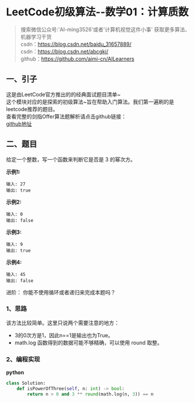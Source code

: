 # LeetCode初级算法--数学01：计算质数

> 搜索微信公众号:'AI-ming3526'或者'计算机视觉这件小事' 获取更多算法、机器学习干货  
> csdn：https://blog.csdn.net/baidu_31657889/  
> csdn：https://blog.csdn.net/abcgkj/  
> github：https://github.com/aimi-cn/AILearners

## 一、引子

这是由LeetCode官方推出的的经典面试题目清单~  
这个模块对应的是探索的初级算法~旨在帮助入门算法。我们第一遍刷的是leetcode推荐的题目。  
查看完整的剑指Offer算法题解析请点击github链接：  
[github地址](https://github.com/aimi-cn/AILearners/tree/master/blog/Algorithm/leetcode/primary_algorithms)

## 二、题目

给定一个整数，写一个函数来判断它是否是 3 的幂次方。

**示例1:**

```
输入: 27
输出: true
```

**示例2:**

```
输入: 0
输出: false
```

**示例3:**

```
输入: 9
输出: true
```

**示例4:**

```
输入: 45
输出: false
```

进阶：
你能不使用循环或者递归来完成本题吗？

### 1、思路

该方法比较简单。这里只说两个需要注意的地方：
- 3的0次方是1，因此n==1是输出也为True。
- math.log 函数得到的数据可能不够精确，可以使用 round 取整。

### 2、编程实现

**python**

```python
class Solution:
    def isPowerOfThree(self, n: int) -> bool:
        return n > 0 and 3 ** round(math.log(n, 3)) == n
```